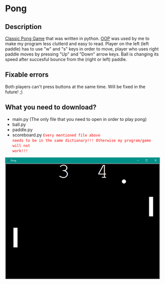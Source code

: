 # Pong
## Description
[Classic Pong Game](https://en.wikipedia.org/wiki/Pong) that was written in python. [OOP](https://en.wikipedia.org/wiki/Object-oriented_programming) was used by me to make my program less clutterd and easy to read. Player on the left (left paddle) has to use "w" and "s" keys in order to move, player who uses right paddle moves by pressing "Up" and "Down" arrow keys. Ball is changing its speed after succesful bounce from the (right or left) paddle.
## Fixable errors
Both players can't press buttons at the same time. Will be fixed in the future! ;)
## What you need to download?
- main.py (The only file that you need to open in order to play pong)
- ball.py
- paddle.py
- scoreboard.py
<code style="color : red">Every mentioned file above needs to be in the same dictionary!!! Otherwise my program/game will not work!!!</code>
<img src ='pong_screenshot.png' width='700'>
